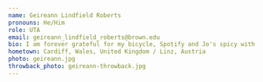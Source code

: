 ```yaml
---
name: Geireann Lindfield Roberts
pronouns: He/Him
role: UTA 
email: geireann_lindfield_roberts@brown.edu
bio: I am forever grateful for my bicycle, Spotify and Jo's spicy with. I like making things (on a screen or with my hands), climbing, and aimlessly chasing a ball around a field. I'll never say no to a game of Connect4.
hometown: Cardiff, Wales, United Kingdom / Linz, Austria
photo: geireann.jpg
throwback_photo: geireann-throwback.jpg
---
```

